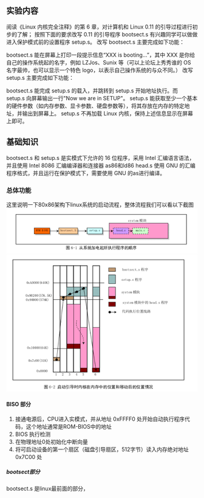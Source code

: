 ## 实验内容

阅读《Linux 内核完全注释》的第 6 章，对计算机和 Linux 0.11 的引导过程进行初步的了解；
按照下面的要求改写 0.11 的引导程序 bootsect.s
有兴趣同学可以做做进入保护模式前的设置程序 setup.s。
改写 bootsect.s 主要完成如下功能：

bootsect.s 能在屏幕上打印一段提示信息“XXX is booting...”，其中 XXX 是你给自己的操作系统起的名字，例如 LZJos、Sunix 等（可以上论坛上秀秀谁的 OS 名字最帅，也可以显示一个特色 logo，以表示自己操作系统的与众不同。）
改写 setup.s 主要完成如下功能：

bootsect.s 能完成 setup.s 的载入，并跳转到 setup.s 开始地址执行。而 setup.s 向屏幕输出一行"Now we are in SETUP"。
setup.s 能获取至少一个基本的硬件参数（如内存参数、显卡参数、硬盘参数等），将其存放在内存的特定地址，并输出到屏幕上。
setup.s 不再加载 Linux 内核，保持上述信息显示在屏幕上即可。

## 基础知识
bootsect.s 和 setup.s 是实模式下允许的 16 位程序，采用 Intel 汇编语言语法，并且使用 Intel 8086 汇编编译器和连接器 as86和ld86
head.s 使用 GNU 的汇编程序格式，并且运行在保护模式下，需要使用 GNU 的as进行编译。
### 总体功能
这里说明一下80x86架构下linux系统的启动流程，整体流程我们可以看以下截图
![linux_load1](./assert/linux_load1.png)
![linux_load2](./assert/linux_load2.png)
#### BISO 部分
1. 接通电源后，CPU进入实模式，并从地址 0xFFFF0 处开始自动执行程序代码，这个地址通常是ROM-BIOS中的地址
2. BIOS 执行检测
3. 在物理地址0处初始化中断向量
4. 将可启动设备的第一个扇区（磁盘引导扇区，512字节）读入内存绝对地址 0x7C00 处
##### bootsect部分
bootsect.s 是linux最前面的部分，

